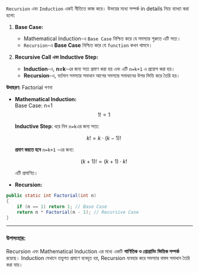 
`Recursion` এবং `Induction` একই নীতিতে কাজ করে। উভয়ের মধ্যে সম্পর্ক in details  নিচে ব্যাখ্যা করা হলো:

1. **Base Case:**
    
    - Mathematical Induction-এ `Base Case` নিশ্চিত করে যে সমস্যার শুরুতে এটি সত্য।
    - `Recursion`-এ **Base Case** নিশ্চিত করে যে `function` কখন থামবে।
2. **Recursive Call এবং Inductive Step:**
    
    - **Induction**-এ, **n=k**-এর জন্য সত্য প্রমাণ করা হয় এবং এটি `n=k+1` এ প্রয়োগ করা হয়।
    - **Recursion**-এ, বর্তমান সমস্যার সমাধান আগের সমস্যার সমাধানের উপর ভিত্তি করে তৈরি হয়।

**উদাহরণ:** Factorial গণনা

- **Mathematical Induction:**  
    Base Case: n=1
    $$1!=1$$
    
    **Inductive Step**: ধরে নিন `n=k`এর জন্য সত্য:
    
    $$k!= k \cdot (k-1)!$$
    
    **প্রমাণ করতে হবে** `n=k+1` -এর জন্য:
    
    $$(k+1)! = (k+1) \cdot k!$$
    
    এটি প্রমাণিত।
    
- **Recursion:**
```java
public static int Factorial(int n)
{
    if (n == 1) return 1; // Base Case
    return n * Factorial(n - 1); // Recursive Case
}

```
---

### **উপসংহার:**

Recursion এবং Mathematical Induction এর মধ্যে একটি **গাণিতিক ও প্রোগ্রামিং ভিত্তিক সম্পর্ক** রয়েছে। Induction যেখানে তত্ত্বগত প্রমাণে ব্যবহৃত হয়, Recursion ব্যবহার করে সমস্যার বাস্তব সমাধান তৈরি করা যায়।

